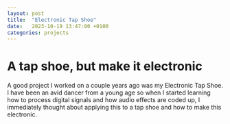 ```yaml
---
layout: post
title:  "Electronic Tap Shoe"
date:   2023-10-19 13:47:00 +0100
categories: projects
---
```


# A tap shoe, but make it electronic

A good project I worked on a couple years ago was my Electronic Tap Shoe. I have been an avid dancer from a young age so when I started learning how to process digital signals and how audio effects are coded up, I immediately thought about applying this to a tap shoe and how to make this electronic.
